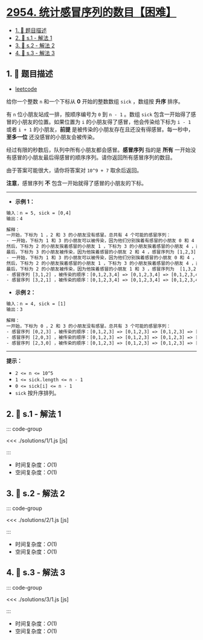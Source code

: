 # [2954. 统计感冒序列的数目【困难】](https://github.com/tnotesjs/TNotes.leetcode/tree/main/notes/2954.%20%E7%BB%9F%E8%AE%A1%E6%84%9F%E5%86%92%E5%BA%8F%E5%88%97%E7%9A%84%E6%95%B0%E7%9B%AE%E3%80%90%E5%9B%B0%E9%9A%BE%E3%80%91)

<!-- region:toc -->

- [1. 📝 题目描述](#1--题目描述)
- [2. 🎯 s.1 - 解法 1](#2--s1---解法-1)
- [3. 🎯 s.2 - 解法 2](#3--s2---解法-2)
- [4. 🎯 s.3 - 解法 3](#4--s3---解法-3)

<!-- endregion:toc -->

## 1. 📝 题目描述

- [leetcode](https://leetcode.cn/problems/count-the-number-of-infection-sequences/)

给你一个整数 `n` 和一个下标从 **0** 开始的整数数组 `sick` ，数组按 **升序** 排序。

有 `n` 位小朋友站成一排，按顺序编号为 `0` 到 `n - 1` 。数组 `sick` 包含一开始得了感冒的小朋友的位置。如果位置为 `i` 的小朋友得了感冒，他会传染给下标为 `i - 1` 或者 `i + 1` 的小朋友，**前提** 是被传染的小朋友存在且还没有得感冒。每一秒中， **至多一位** 还没感冒的小朋友会被传染。

经过有限的秒数后，队列中所有小朋友都会感冒。**感冒序列** 指的是 **所有** 一开始没有感冒的小朋友最后得感冒的顺序序列。请你返回所有感冒序列的数目。

由于答案可能很大，请你将答案对 `10^9 + 7` 取余后返回。

**注意**，感冒序列 **不** 包含一开始就得了感冒的小朋友的下标。

---

- **示例 1：**

```txt
输入：n = 5, sick = [0,4]
输出：4

解释：
一开始，下标为 1 ，2 和 3 的小朋友没有感冒。总共有 4 个可能的感冒序列：
- 一开始，下标为 1 和 3 的小朋友可以被传染，因为他们分别挨着有感冒的小朋友 0 和 4 ，令下标为 1 的小朋友先被传染。
然后，下标为 2 的小朋友挨着感冒的小朋友 1 ，下标为 3 的小朋友挨着感冒的小朋友 4 ，两位小朋友都可以被传染，令下标为 2 的小朋友被传染。
最后，下标为 3 的小朋友被传染，因为他挨着感冒的小朋友 2 和 4 ，感冒序列为 [1,2,3] 。
- 一开始，下标为 1 和 3 的小朋友可以被传染，因为他们分别挨着感冒的小朋友 0 和 4 ，令下标为 1 的小朋友先被传染。
然后，下标为 2 的小朋友挨着感冒的小朋友 1 ，下标为 3 的小朋友挨着感冒的小朋友 4 ，两位小朋友都可以被传染，令下标为 3 的小朋友被传染。
最后，下标为 2 的小朋友被传染，因为他挨着感冒的小朋友 1 和 3 ，感冒序列为  [1,3,2] 。
- 感冒序列 [3,1,2] ，被传染的顺序：[0,1,2,3,4] => [0,1,2,3,4] => [0,1,2,3,4] => [0,1,2,3,4] 。
- 感冒序列 [3,2,1] ，被传染的顺序：[0,1,2,3,4] => [0,1,2,3,4] => [0,1,2,3,4] => [0,1,2,3,4] 。
```

- **示例 2：**

```txt
输入：n = 4, sick = [1]
输出：3

解释：
一开始，下标为 0 ，2 和 3 的小朋友没有感冒。总共有 3 个可能的感冒序列：
- 感冒序列 [0,2,3] ，被传染的顺序：[0,1,2,3] => [0,1,2,3] => [0,1,2,3] => [0,1,2,3] 。
- 感冒序列 [2,0,3] ，被传染的顺序：[0,1,2,3] => [0,1,2,3] => [0,1,2,3] => [0,1,2,3] 。
- 感冒序列 [2,3,0] ，被传染的顺序：[0,1,2,3] => [0,1,2,3] => [0,1,2,3] => [0,1,2,3] 。
```

---

**提示：**

- `2 <= n <= 10^5`
- `1 <= sick.length <= n - 1`
- `0 <= sick[i] <= n - 1`
- `sick` 按升序排列。

## 2. 🎯 s.1 - 解法 1

::: code-group

<<< ./solutions/1/1.js [js]

:::

- 时间复杂度：$O(1)$
- 空间复杂度：$O(1)$

## 3. 🎯 s.2 - 解法 2

::: code-group

<<< ./solutions/2/1.js [js]

:::

- 时间复杂度：$O(1)$
- 空间复杂度：$O(1)$

## 4. 🎯 s.3 - 解法 3

::: code-group

<<< ./solutions/3/1.js [js]

:::

- 时间复杂度：$O(1)$
- 空间复杂度：$O(1)$
